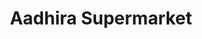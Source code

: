 ---
title: "Aadhira Supermarket"
url: /voisins-le-bretonneux/aadhira-supermarket/
shop: supermarché
---